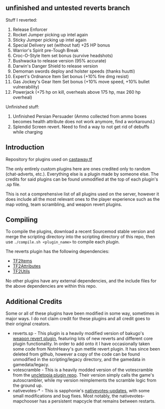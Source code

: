 ## unfinished and untested reverts branch

Stuff I reverted:
1. Release Enforcer
2. Rocket Jumper picking up intel again
3. Sticky Jumper picking up intel again
4. Special Delivery set (without hat) +25 HP bonus
5. Warrior's Spirit pre-Tough Break
6. Croc-O-Style Item set bonus (survive headshots)
7. Bushwacka to release version (95% accurate)
8. Darwin's Danger Shield to release version
9. Demoman swords deploy and holster speeds (thanks huutti)
10. Expert's Ordnance Item Set bonus (+10% fire dmg resist)
11. Gas Jockey's Gear Item Set bonus (+10% move speed, +10% bullet vulnerability)
12. Powerjack (+75 hp on kill, overheals above 175 hp, max 260 hp overheal)

Unfinished stuff:

1. Unfinished Persian Persuader (Ammo collected from ammo boxes becomes health attribute does not work anymore, find a workaround.)
2. Splendid Screen revert. Need to find a way to not get rid of debuffs while charging

## Introduction
Repository for plugins used on [castaway.tf](https://castaway.tf/)

The only entirely custom plugins here are ones credited only to random (chat-adverts, etc.). Everything else is a plugin made by someone else. The credits for said plugins can be found unmodified at the top of each plugin's .sp file.

This is not a comprehensive list of all plugins used on the server, however it does include all the most relevant ones to the player experience such as the map voting, team scrambling, and weapon revert plugins. 

## Compiling

To compile the plugins, download a recent Sourcemod stable version and merge the scripting directory into the scripting directory of this repo, then use `./compile.sh <plugin_name>` to compile each plugin. 

The reverts plugin has the following dependencies:
- [TF2Items](https://github.com/nosoop/SMExt-TF2Items)
- [TF2Attributes](https://github.com/FlaminSarge/tf2attributes)
- [TF2Utils](https://github.com/nosoop/SM-TFUtils)

No other plugins have any external dependencies, and the include files for the above dependencies are within this repo.

## Additional Credits
Some or all of these plugins have been modified in some way, sometimes in major ways. I do not claim credit for these plugins and all credit goes to their original creators.

* reverts.sp - This plugin is a heavily modified version of bakugo's [weapon revert plugin](https://github.com/bakugo/sourcemod-plugins), featuring lots of new reverts and different core plugin functionality. In order to add onto it I have occasionally taken some code from NotnHeavy's gun mettle revert plugin. It has since been deleted from github, however a copy of the code can be found unmodified in the scripting/legacy directory, and the gamedata in gamedata/legacy.
* votescramble - This is a heavily modded version of the votescramble from the [uncletopia plugin repo](https://github.com/leighmacdonald/uncletopia). Their version simply calls the game's autoscrambler, while my version reimplements the scramble logic from the ground up.
* nativevotes-* - This is sapphonie's [nativevotes-updates](https://github.com/sapphonie/sourcemod-nativevotes-updated), with some small modifications and bug fixes. Most notably, the nativevotes-mapchooser has a persistent mapcycle that remains between restarts.
